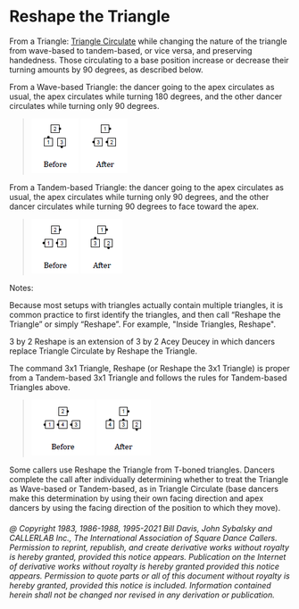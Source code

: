 
# Reshape the Triangle

From a Triangle: [Triangle Circulate](../c1/triangle_formation.md)
while changing the nature of the triangle from wave-based to
tandem-based, or vice versa, and preserving handedness.
Those circulating to a base position
increase or decrease their turning amounts by 90 degrees, as described below.

From a Wave-based Triangle: the dancer going to the apex circulates as usual,
the apex circulates while turning 180 degrees,
and the other dancer circulates while turning only 90 degrees.

> 
> ![alt](reshape_the_triangle_1.png)
> ![alt](reshape_the_triangle_2.png)
> 

From a Tandem-based Triangle: the dancer going to the apex circulates as usual,
the apex circulates while turning only 90 degrees,
and the other dancer circulates while turning 90 degrees
to face toward the apex.

> 
> ![alt](reshape_the_triangle_3.png)
> ![alt](reshape_the_triangle_4.png)
> 

Notes:

Because most setups with triangles actually contain multiple triangles,
it is common practice to first identify the triangles,
and then call “Reshape the Triangle” or simply “Reshape”. For example,
"Inside Triangles, Reshape".

3 by 2 Reshape is an extension of 3 by 2 Acey Deucey
in which dancers replace Triangle Circulate by Reshape the Triangle.

The command 3x1 Triangle, Reshape (or Reshape the 3x1 Triangle) is proper
from a Tandem-based 3x1 Triangle and follows the rules
for Tandem-based Triangles above.

> 
> ![alt](reshape_the_triangle_5.png)
> ![alt](reshape_the_triangle_6.png)
> 

Some callers use Reshape the Triangle from T-boned triangles.
Dancers complete the call after individually determining
whether to treat the Triangle as Wave-based or Tandem-based, as in
Triangle Circulate (base dancers make this determination
by using their own facing direction and
apex dancers by using the facing direction of the position
to which they move).

###### @ Copyright 1983, 1986-1988, 1995-2021 Bill Davis, John Sybalsky and CALLERLAB Inc., The International Association of Square Dance Callers. Permission to reprint, republish, and create derivative works without royalty is hereby granted, provided this notice appears. Publication on the Internet of derivative works without royalty is hereby granted provided this notice appears. Permission to quote parts or all of this document without royalty is hereby granted, provided this notice is included. Information contained herein shall not be changed nor revised in any derivation or publication.

